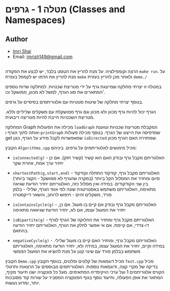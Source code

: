 # מטלה 1 - גרפים (Classes and Namespaces) 
## Author
- [Imri Shai](https://github.com/ImriShai)
- Email: imrish149@gmail.com
##

הרצה וקומפילציה: על מנת להריץ את הטסט בלבד, יש לבצע את הפקודה `make run`.   על מנת להריץ את הדמו יש לקמפל בעזרת `make` ולאחר מכן להריץ בעזרת `demo./`


במטלה זו יצרתי מחלקה שמייצגת גרף על ידי מטריצת שכנויות. למחלקה שדות נוספים המתארים את סוג הגרף, למשל לא מכוון, ממושקל וכו'. 

בנוסף יצרתי מחלקה של שיטות סטטיות עם אלגוריתמים בסיסיים על גרפים.

הגרף יכול להיות גרף מכוון ולא מכוון וגם גרף ממושקלת עם משקלים שליליים וללא. מטריצת השכנויות חייבת להיות מטריצה ריבועית.


המחלקה Graph מכילה את הפעולות `loadGraph` המקבלת מטריצת שכנויות וטוענת אותה לתוך הגרף ו-`printGraph` שמדפיסה את הייצוג של הגרף. בנוסף מכילה פעולות get שמאפשרות לקבל מידע על הגרף, כגון `isDirected` שמחזירה האם הגרף מכוון.

הקובץ `Algorithms.cpp` מכיל מימושים לאלגוריתמים על גרפים. ביניהם:

- `isConnected(g)` - האלגוריתם מקבל גרף ובודק האם הוא קשיר (קשיר חזק). אם כן יחזיר ערך אמת, אחרת שקר
- `shortestPath(g,start,end)` -                                                                 האלגוריתם מקבל גרף, קודקוד התחלה וקודקוד סיום ומחזיר את המסלול הקל ביותר (במקרה שהגרף לא ממושקל - הקצר ביותר) בין שני הקודקודים. במידה ואין מסלול כזה, האלגוריתם יחזיר הודעת שגיאה מתאימה, האלגוריתם משתמש באסטרטגיה שונה לפי אופי הגרף, שלילי - בלמן פורד, משקלים זהים - חיפוש לרוחב, והשאר דייקסטרה
  
 
- `isContainsCycle(g)` - האלגוריתם מקבל גרף ובודק אם קיים בו מעגל. אם כן, יחזיר את המעגל עצמו, אם לא, יחזיר הודעת שגיאאה מתאימה
- `isBipartite(g)` - האלגוריתם מקבל גרף ומחזיר את החלוקה של הגרף לגרף דו-צדדי, אם קיימת. אם אי אפשר לחלק את הגרף, האלגוריתם יחזיר הודעה בהתאם.
- `negativeCycle(g)` - האלגוריתם מקבל גרף, ומחזיר האם קיים בו מעגל שלילי. במידה וקיים, יחזיר את המעגל עצמו, במידה ולא, יחזיר הודעה מתאימה, האלגוריתם משתמש בבלמן פורד עם שינוי קטן על מנת להוציא את המעגל הממשי

הקובץ `Demo.cpp` מכיל דוגמאות של קלטים ופלטים, בנוסף הקובץ `Test.cpp` מכיל בדיקה של מקרי קצה, ודוגמאות נוספות.
האלגוריתמים מבוססים על הרצאות ותרגולי הקורס אלגוריתמים 1 ועל ערכי הויקיפדיה המתאימים.
מעל כל פונקציה ישנו תיעוד מקיף, המתאר את אופן הפעולה, ותיעוד נוסף בגוף הפונקציה המסביר על שורות קוד מסובכות יותר, ומדוע נעשות.

